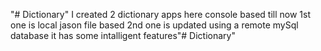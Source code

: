 "# Dictionary" 
I created 2 dictionary apps here console based till now
1st one is local jason file based
2nd one is updated using a remote mySql database 
it has some intalligent features"# Dictionary" 
